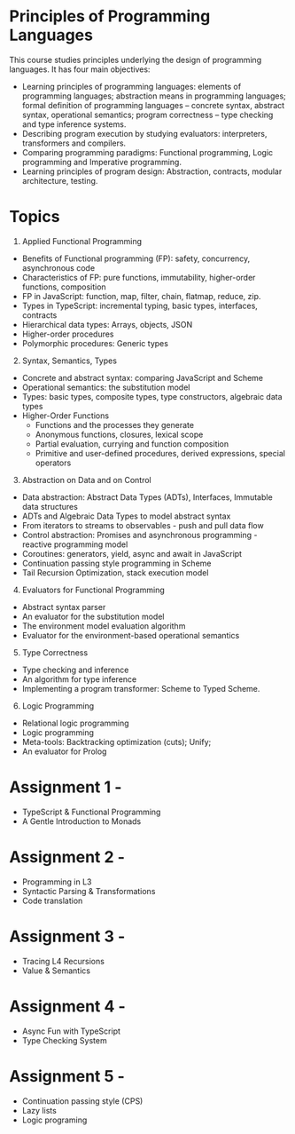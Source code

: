 # Principles of Programming Languages

This course studies principles underlying the design of programming languages. It has four main objectives:

- Learning principles of programming languages: elements of programming languages; abstraction means in programming languages;  formal definition of programming languages – concrete syntax, abstract syntax, operational semantics; program correctness –    type checking and type inference systems.
- Describing program execution by studying evaluators: interpreters, transformers and compilers. 
- Comparing programming paradigms: Functional programming, Logic programming and Imperative programming.
- Learning principles of program design: Abstraction, contracts, modular architecture, testing.

# Topics

1. Applied Functional Programming
- Benefits of Functional programming (FP): safety, concurrency, asynchronous code
- Characteristics of FP: pure functions, immutability, higher-order functions, composition
- FP in JavaScript: function, map, filter, chain, flatmap, reduce, zip.
- Types in TypeScript: incremental typing, basic types, interfaces, contracts
- Hierarchical data types: Arrays, objects, JSON
- Higher-order procedures
- Polymorphic procedures: Generic types 
2. Syntax, Semantics, Types
- Concrete and abstract syntax: comparing JavaScript and Scheme
- Operational semantics: the substitution model
- Types: basic types, composite types, type constructors, algebraic data types
- Higher-Order Functions
    - Functions and the processes they generate
    - Anonymous functions, closures, lexical scope
    - Partial evaluation, currying and function composition
    - Primitive and user-defined procedures, derived expressions, special operators 
3. Abstraction on Data and on Control
- Data abstraction: Abstract Data Types (ADTs), Interfaces, Immutable data structures
- ADTs and Algebraic Data Types to model abstract syntax
- From iterators to streams to observables - push and pull data flow
- Control abstraction: Promises and asynchronous programming - reactive programming model
- Coroutines: generators, yield, async and await in JavaScript
- Continuation passing style programming in Scheme
- Tail Recursion Optimization, stack execution model 
4. Evaluators for Functional Programming
- Abstract syntax parser
- An evaluator for the substitution model
- The environment model evaluation algorithm
- Evaluator for the environment-based operational semantics 
5. Type Correctness
- Type checking and inference
- An algorithm for type inference
- Implementing a program transformer: Scheme to Typed Scheme. 
6. Logic Programming
- Relational logic programming
- Logic programming
- Meta-tools: Backtracking optimization (cuts); Unify;
- An evaluator for Prolog 

# Assignment 1 - 
- TypeScript & Functional Programming
- A Gentle Introduction to Monads

# Assignment 2 - 
- Programming in L3
- Syntactic Parsing & Transformations
- Code translation

# Assignment 3 -
- Tracing L4 Recursions
- Value & Semantics

# Assignment 4 -
- Async Fun with TypeScript
- Type Checking System

# Assignment 5 -
- Continuation passing style (CPS)
- Lazy lists
- Logic programing
